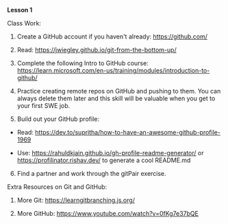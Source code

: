 **Lesson 1**

Class Work:

1. Create a GitHub account if you haven't already: https://github.com/

2. Read: https://jwiegley.github.io/git-from-the-bottom-up/

3. Complete the following Intro to GitHub course: https://learn.microsoft.com/en-us/training/modules/introduction-to-github/

4. Practice creating remote repos on GitHub and pushing to them. You can always delete them later and this skill will be valuable when you get to your first SWE job.

5. Build out your GitHub profile:

- Read: https://dev.to/supritha/how-to-have-an-awesome-github-profile-1969

- Use: https://rahuldkjain.github.io/gh-profile-readme-generator/ or https://profilinator.rishav.dev/ to generate a cool README.md

6. Find a partner and work through the gitPair exercise.


Extra Resources on Git and GitHub:

1. More Git: https://learngitbranching.js.org/

2. More GitHub: https://www.youtube.com/watch?v=0fKg7e37bQE
